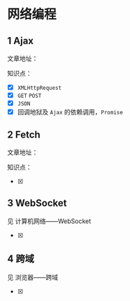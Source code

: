 网络编程
===
## 1 Ajax
文章地址：

知识点：

* [x] `XMLHttpRequest`
* [x] `GET` `POST`
* [x] `JSON`
* [x] 回调地狱及 `Ajax` 的依赖调用，`Promise`

## 2 Fetch
文章地址：

知识点：

* [x] 

## 3 WebSocket
见 计算机网络——WebSocket  

* [x] 

## 4 跨域 
见 浏览器——跨域  

* [x] 

